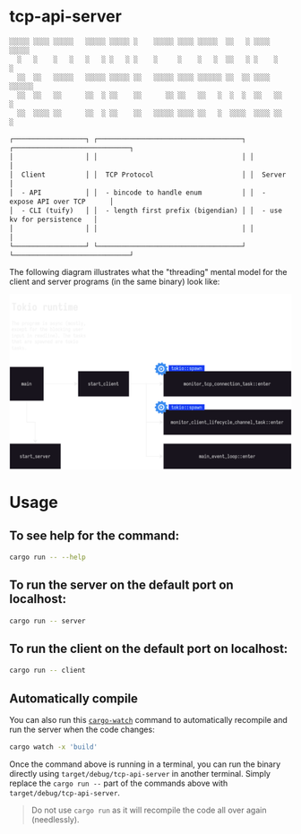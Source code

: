 # tcp-api-server

```
░░░░░ ░░░░ ░░░░░   ░░░░░ ░░░░░ ░    ░░░░░ ░░░░ ░░░░░  ░░   ░ ░░░░ ░░░░░
  ░   ░    ░   ░   ░   ░ ░   ░ ░    ░     ░    ░   ░  ░░   ░ ░    ░   ░
  ░░  ░░   ░░░░░   ░░░░░ ░░░░░ ░░   ░░░░░ ░░░░ ░░░░░░ ░░  ░░ ░░░░ ░░░░░░
  ░░  ░░   ░░      ░░  ░ ░░    ░░      ░░ ░░   ░░   ░  ░  ░  ░░   ░░   ░
  ░░  ░░░░ ░░      ░░  ░ ░░    ░░   ░░░░░ ░░░░ ░░   ░  ░░░░  ░░░░ ░░   ░
```

<!-- Install app from: https://flathub.org/apps/io.github.nokse22.asciidraw -->
<!-- Get glyphs from: https://github.com/r3bl-org/r3bl-ts-utils/blob/main/src/tui-figures/symbols.ts -->

```
┌──────────────────┐ ┌────────────────────────────────────┐ ┌─────────────────────────────┐
│                  │ │                                    │ │                             │
│  Client          │ │  TCP Protocol                      │ │  Server                     │
│  - API           │ │  - bincode to handle enum          │ │  - expose API over TCP      │
│  - CLI (tuify)   │ │  - length first prefix (bigendian) │ │  - use kv for persistence   │
│                  │ │                                    │ │                             │
└──────────────────┘ └────────────────────────────────────┘ └─────────────────────────────┘
```

<!-- Source diagram:
https://asciiflow.com/#/share/eJzFk8FqwkAQhl9lmJOCuRQkNDeRHoQigXrcS0wmunSdDZuNJIggPkEPHvowPo1P0qT0oGQhEAld%2FsMsMzvf%2FgxzQI52hAEXSk1QRRUZDPAgsBQYvE79icCqjl78JrJU2voi8Ha59hY887iXvoZFCsGNrdb589pOuErPnaV3pPn74m25cpBW8xBCo62OteogfZDZk%2BkieTALFy5PHqwlxzohsBq2ESeKgLjYOUgeUJnpnH5b6QbafLNNql3ByBYyrcaPJEW8sVtIpcktZIZSWcJoLTfEiYx4fE8qasznHlJtICOTy9wSx%2FRIctgdZE63y6mX%2FmFDvgfeEDzi8QduiDC9)
-->

The following diagram illustrates what the "threading" mental model for the client and
server programs (in the same binary) look like:

![image](./main_diagram.drawio.svg)


# Usage

## To see help for the command:

```sh
cargo run -- --help
```

## To run the server on the default port on localhost:

```sh
cargo run -- server
```

## To run the client on the default port on localhost:

```sh
cargo run -- client
```

## Automatically compile

You can also run this [`cargo-watch`](https://crates.io/crates/cargo-watch) command to
automatically recompile and run the server when the code changes:

```sh
cargo watch -x 'build'
```

Once the command above is running in a terminal, you can run the binary directly using
`target/debug/tcp-api-server` in another terminal. Simply replace the `cargo run --` part
of the commands above with `target/debug/tcp-api-server`.

> Do not use `cargo run` as it will recompile the code all over again (needlessly).